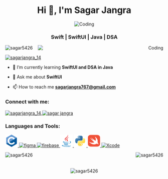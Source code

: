 <h1 align="center">Hi 👋, I'm Sagar Jangra</h1>

<p align="center">
  <img alt="Coding" src="https://github.com/Sagar5426/Sagar5426/assets/108585817/497dd06f-e595-45d0-aac4-bd4ae06fccd2">
</p>

<h3 align="center">Swift | SwiftUI | Java | DSA</h3>

<p align="right">
  <img align="right" alt="Coding" width="400" src="https://www.targeticon.com/images/GIF/JS-Stack-Development.gif">
</p>

<p align="left">
  <img src="https://komarev.com/ghpvc/?username=sagar5426&label=Profile%20views&color=0e75b6&style=flat" alt="sagar5426">
</p>

<p align="left">
  <a href="https://twitter.com/sagarjangra_14" target="blank">
    <img src="https://img.shields.io/twitter/follow/sagarjangra_14?logo=twitter&style=for-the-badge" alt="sagarjangra_14">
  </a>
</p>

- 🌱 I’m currently learning **SwiftUI and DSA in Java**

- 💬 Ask me about **SwiftUI**

- 📫 How to reach me **sagarjangra767@gmail.com**

<h3 align="left">Connect with me:</h3>
<p align="left">
  <a href="https://twitter.com/sagarjangra_14" target="blank">
    <img align="center" src="https://raw.githubusercontent.com/rahuldkjain/github-profile-readme-generator/master/src/images/icons/Social/twitter.svg" alt="sagarjangra_14" height="30" width="40">
  </a>
  <a href="https://www.linkedin.com/in/sagarjangra14/" target="blank">
    <img align="center" src="https://raw.githubusercontent.com/rahuldkjain/github-profile-readme-generator/master/src/images/icons/Social/linked-in-alt.svg" alt="sagar jangra" height="30" width="40">
  </a>
</p>

<h3 align="left">Languages and Tools:</h3>
<p align="left">
  <a href="https://www.cprogramming.com/" target="_blank" rel="noreferrer">
    <img src="https://raw.githubusercontent.com/devicons/devicon/master/icons/c/c-original.svg" alt="c" width="40" height="40">
  </a>
  <a href="https://www.figma.com/" target="_blank" rel="noreferrer">
    <img src="https://www.vectorlogo.zone/logos/figma/figma-icon.svg" alt="figma" width="40" height="40">
  </a>
  <a href="https://firebase.google.com/" target="_blank" rel="noreferrer">
    <img src="https://www.vectorlogo.zone/logos/firebase/firebase-icon.svg" alt="firebase" width="40" height="40">
  </a>
  <a href="https://www.java.com" target="_blank" rel="noreferrer">
    <img src="https://raw.githubusercontent.com/devicons/devicon/master/icons/java/java-original.svg" alt="java" width="40" height="40">
  </a>
  <a href="https://www.python.org" target="_blank" rel="noreferrer">
    <img src="https://raw.githubusercontent.com/devicons/devicon/master/icons/python/python-original.svg" alt="python" width="40" height="40">
  </a>
  <a href="https://developer.apple.com/swift/" target="_blank" rel="noreferrer">
    <img src="https://raw.githubusercontent.com/devicons/devicon/master/icons/swift/swift-original.svg" alt="swift" width="40" height="40">
  </a>
<a href="https://developer.apple.com/xcode/" target="_blank" rel="noreferrer">
    <img src="https://github.com/Sagar5426/Sagar5426/assets/108585817/c0150336-6434-4838-9245-7ab7de8bcbde" alt="Xcode" width="40" height="40">
</a>

</p>

<div align="left">
  <img src="https://github-readme-stats.vercel.app/api/top-langs?username=sagar5426&show_icons=true&locale=en&layout=compact" alt="sagar5426" ,align = "left" >
  <img src="https://github-readme-stats.vercel.app/api?username=sagar5426&show_icons=true&locale=en" alt="sagar5426", align="right">
</div>
<br><br>

<div align = "center">
  <img src="https://github-readme-streak-stats.herokuapp.com/?user=sagar5426&" alt="sagar5426">
</div>
